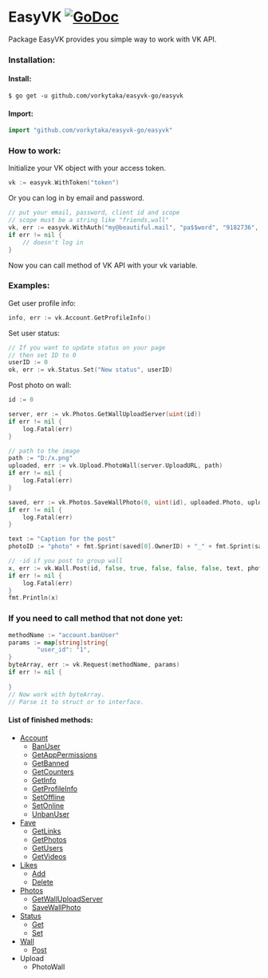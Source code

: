 # EasyVK [![GoDoc](https://godoc.org/github.com/vorkytaka/easyvk-go/easyvk?status.svg)](https://godoc.org/github.com/vorkytaka/easyvk-go/easyvk)
Package EasyVK provides you simple way to work with VK API.

### Installation:
#### Install:
```
$ go get -u github.com/vorkytaka/easyvk-go/easyvk
```
#### Import:
```go
import "github.com/vorkytaka/easyvk-go/easyvk"
```

### How to work:
Initialize your VK object with your access token.
```go
vk := easyvk.WithToken("token")
```
Or you can log in by email and password.
```go
// put your email, password, client id and scope
// scope must be a string like "friends,wall"
vk, err := easyvk.WithAuth("my@beautiful.mail", "pa$$word", "9182736", "friends,wall,photos")
if err != nil {
	// doesn't log in
}
```

Now you can call method of VK API with your vk variable.

### Examples:
Get user profile info:
```go
info, err := vk.Account.GetProfileInfo()
```
Set user status:
```go
// If you want to update status on your page
// then set ID to 0
userID := 0
ok, err := vk.Status.Set("New status", userID)
```
Post photo on wall:
```go
id := 0

server, err := vk.Photos.GetWallUploadServer(uint(id))
if err != nil {
	log.Fatal(err)
}

// path to the image
path := "D:/x.png"
uploaded, err := vk.Upload.PhotoWall(server.UploadURL, path)
if err != nil {
	log.Fatal(err)
}

saved, err := vk.Photos.SaveWallPhoto(0, uint(id), uploaded.Photo, uploaded.Hash, "", uploaded.Server, 0, 0)
if err != nil {
	log.Fatal(err)
}

text := "Caption for the post"
photoID := "photo" + fmt.Sprint(saved[0].OwnerID) + "_" + fmt.Sprint(saved[0].ID)

// -id if you post to group wall
x, err := vk.Wall.Post(id, false, true, false, false, false, text, photoID, "", "", 0, 0, 0, 0, 0)
if err != nil {
	log.Fatal(err)
}
fmt.Println(x)
```

### If you need to call method that not done yet:
```go
methodName := "account.banUser"
params := map[string]string{
        "user_id": "1",
}
byteArray, err := vk.Request(methodName, params)
if err != nil {
        
}
// Now work with byteArray.
// Parse it to struct or to interface.
```

#### List of finished methods:
* [Account](https://vk.com/dev/account)
    * [BanUser](https://vk.com/dev/account.banUser)
    * [GetAppPermissions](https://vk.com/dev/account.getAppPermissions)
    * [GetBanned](https://vk.com/dev/account.getBanned)
    * [GetCounters](https://vk.com/dev/account.getCounters)
    * [GetInfo](https://vk.com/dev/account.getInfo)
    * [GetProfileInfo](https://vk.com/dev/account.getProfileInfo)
    * [SetOffline](https://vk.com/dev/account.setOffline)
    * [SetOnline](https://vk.com/dev/account.setOnline)
    * [UnbanUser](https://vk.com/dev/account.unbanUser)
* [Fave](https://vk.com/dev/fave)
    * [GetLinks](https://vk.com/dev/fave.getLinks)
    * [GetPhotos](https://vk.com/dev/fave.getPhotos)
    * [GetUsers](https://vk.com/dev/fave.getUsers)
    * [GetVideos](https://vk.com/dev/fave.getVideos)
* [Likes](https://vk.com/dev/likes)
    * [Add](https://vk.com/dev/likes.add)
    * [Delete](https://vk.com/dev/likes.delete)
* [Photos](https://vk.com/dev/photos)
    * [GetWallUploadServer](https://vk.com/dev/photos.getWallUploadServer)
    * [SaveWallPhoto](https://vk.com/dev/photos.saveWallPhoto)
* [Status](https://vk.com/dev/status)
    * [Get](https://vk.com/dev/status.get)
    * [Set](https://vk.com/dev/status.set)
* [Wall](https://vk.com/dev/wall)
    * [Post](https://vk.com/dev/wall.post)
* Upload
    * PhotoWall